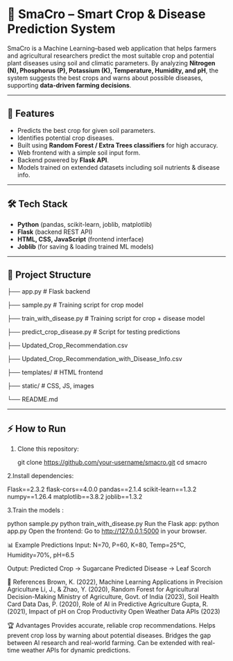 # 🌱 SmaCro – Smart Crop & Disease Prediction System

SmaCro is a Machine Learning–based web application that helps farmers and agricultural researchers predict the most suitable crop and potential plant diseases using soil and climatic parameters. By analyzing **Nitrogen (N), Phosphorus (P), Potassium (K), Temperature, Humidity, and pH**, the system suggests the best crops and warns about possible diseases, supporting **data-driven farming decisions**.

---

## 🚀 Features
- Predicts the best crop for given soil parameters.
- Identifies potential crop diseases.
- Built using **Random Forest / Extra Trees classifiers** for high accuracy.
- Web frontend with a simple soil input form.
- Backend powered by **Flask API**.
- Models trained on extended datasets including soil nutrients & disease info.

---

## 🛠️ Tech Stack
- **Python** (pandas, scikit-learn, joblib, matplotlib)
- **Flask** (backend REST API)
- **HTML, CSS, JavaScript** (frontend interface)
- **Joblib** (for saving & loading trained ML models)

---

## 📂 Project Structure
├── app.py # Flask backend

├── sample.py # Training script for crop model

├── train_with_disease.py # Training script for crop + disease model

├── predict_crop_disease.py # Script for testing predictions

├── Updated_Crop_Recommendation.csv

├── Updated_Crop_Recommendation_with_Disease_Info.csv

├── templates/ # HTML frontend

├── static/ # CSS, JS, images

└── README.md

---

## ⚡ How to Run
1. Clone this repository:
   
   git clone https://github.com/your-username/smacro.git
   cd smacro
   
2.Install dependencies:

Flask==2.3.2
flask-cors==4.0.0
pandas==2.1.4
scikit-learn==1.3.2
numpy==1.26.4
matplotlib==3.8.2
joblib==1.3.2

3.Train the models :

python sample.py
python train_with_disease.py
Run the Flask app:
python app.py
Open the frontend:
Go to http://127.0.0.1:5000 in your browser.

📊 Example Predictions
Input: N=70, P=60, K=80, Temp=25°C, Humidity=70%, pH=6.5

Output:
Predicted Crop → Sugarcane
Predicted Disease → Leaf Scorch

📖 References
Brown, K. (2022), Machine Learning Applications in Precision Agriculture
Li, J., & Zhao, Y. (2020), Random Forest for Agricultural Decision-Making
Ministry of Agriculture, Govt. of India (2023), Soil Health Card Data
Das, P. (2020), Role of AI in Predictive Agriculture
Gupta, R. (2021), Impact of pH on Crop Productivity
Open Weather Data APIs (2023)

🏆 Advantages
Provides accurate, reliable crop recommendations.
Helps prevent crop loss by warning about potential diseases.
Bridges the gap between AI research and real-world farming.
Can be extended with real-time weather APIs for dynamic predictions.

